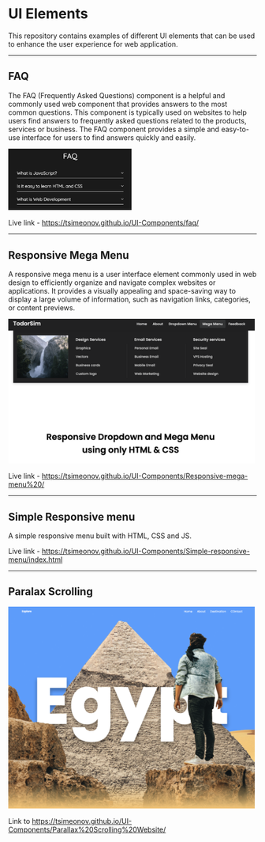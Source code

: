 # UI Elements
This repository contains examples of different UI elements that can be used to enhance the user experience for web application.

---

## FAQ
The FAQ (Frequently Asked Questions) component is a helpful and commonly used web component that provides answers to the most common questions. This component is typically used on websites to help users find answers to frequently asked questions related to the products, services or business. The FAQ component provides a simple and easy-to-use interface for users to find answers quickly and easily.

<img src="./faq/faq.png" width="250px"/>

Live link - https://tsimeonov.github.io/UI-Components/faq/

---

## Responsive Mega Menu

A responsive mega menu is a user interface element commonly used in web design to efficiently organize and navigate complex websites or applications. It provides a visually appealing and space-saving way to display a large volume of information, such as navigation links, categories, or content previews.

<img src="./Responsive-mega-menu /responsive-mega-menu.png" width="500px"/>

Live link - https://tsimeonov.github.io/UI-Components/Responsive-mega-menu%20/

--- 

## Simple Responsive menu

A simple responsive menu built with HTML, CSS and JS.

Live link - https://tsimeonov.github.io/UI-Components/Simple-responsive-menu/index.html

---

## Paralax Scrolling

<img src="./Parallax Scrolling Website/preview.png" width="500px"/>



Link to https://tsimeonov.github.io/UI-Components/Parallax%20Scrolling%20Website/
